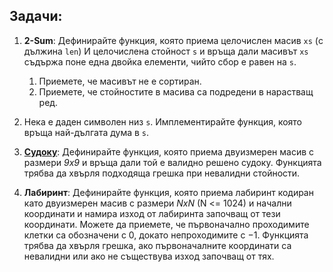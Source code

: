 ## Задачи:

1. **2-Sum**: Дефинирайте функция, която приема целочислен масив `xs` (с дължина `len`) И целочислена стойност `s` и връща дали масивът `xs` съдържа поне една двойка елементи, чийто сбор е равен на `s`.
   1. Приемете, че масивът не е сортиран.
   2. Приемете, че стойностите в масива са подредени в нарастващ ред.

2. Нека е даден символен низ `s`. Имплементирайте функция, която връща най-дългата дума в `s`.

3. [**Судоку**](https://en.wikipedia.org/wiki/Sudoku): Дефинирайте функция, която приема двуизмерен масив с размери _9х9_ и връща дали той е валидно решено судоку. Функцията трябва да хвърля подходяща грешка при невалидни стойности.

4. **Лабиринт**: Дефинирайте функция, която приема лабиринт кодиран като двуизмерен масив с размери _NxN_ (N <= 1024) и начални координати и намира изход от лабиринта започващ от тези координати. Можете да приемете, че първоначално проходимите клетки са обозначени с $0$, докато непроходимите с $-1$. Функцията трябва да хвърля грешка, ако първоначалните координати са невалидни или ако не съществува изход започващ от тях.
